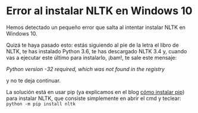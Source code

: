# Error al instalar NLTK en Windows 10

Hemos detectado un pequeño error que salta al intentar instalar NLTK en Windows 10.

Quizá te haya pasado esto: estás siguiendo al pie de la letra el libro de NLTK, te has instalado Python 3.6, te has descargado NLTK 3.4 y, cuando vas a ejecutar este último para instalarlo, ¡bam!, te sale este mensaje:

_Python version -32 required, which was not found in the registry_

y no te deja continuar.

La solución está en usar pip (ya explicamos en el blog [cómo instalar pip](http://lingwars.github.io/blog/instalar-python-en-windows-7.html)) para instalar NLTK, que consiste simplemente en abrir el cmd y teclear: `python -m pip install nltk`

